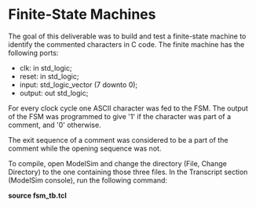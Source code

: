 # Finite-State Machines

The goal of this deliverable was to build and test a finite-state machine to identify the commented characters in C code.
The finite machine has the following ports:

- clk: in std_logic;
- reset: in std_logic;
- input: std_logic_vector (7 downto 0);
- output: out std_logic;

For every clock cycle one ASCII character was fed to the FSM. The output of the FSM was programmed to give '1' if the character
was part of a comment, and '0' otherwise.

The exit sequence of a comment was considered to be a part of the comment while the opening sequence was not.

To compile, open ModelSim and change the directory (File, Change Directory) to the one containing those three files. In the 
Transcript section (ModelSim console), run the following command:

<b> source fsm_tb.tcl </b>
